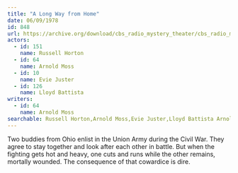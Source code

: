 ```yaml
---
title: "A Long Way from Home"
date: 06/09/1978
id: 848
url: https://archive.org/download/cbs_radio_mystery_theater/cbs_radio_mystery_theater-0801-0850.zip/cbs_radio_mystery_theater-0801-0850%2Fcbsrmt_0848_a_long_way_from_home.mp3
actors:  
  - id: 151
    name: Russell Horton  
  - id: 64
    name: Arnold Moss  
  - id: 10
    name: Evie Juster  
  - id: 126
    name: Lloyd Battista
writers:  
  - id: 64
    name: Arnold Moss
searchable: Russell Horton,Arnold Moss,Evie Juster,Lloyd Battista Arnold Moss
---
```

Two buddies from Ohio enlist in the Union Army during the Civil War. They agree to stay together and look after each other in battle. But when the fighting gets hot and heavy, one cuts and runs while the other remains, mortally wounded. The consequence of that cowardice is dire.